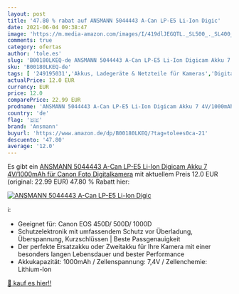 ```yaml
---
layout: post
title: '47.80 % rabat auf ANSMANN 5044443 A-Can LP-E5 Li-Ion Digic'
date: 2021-06-04 09:38:47
image: 'https://m.media-amazon.com/images/I/419dlJEGQTL._SL500_._SL400_.jpg'
comments: true
category: ofertas
author: 'tole.es'
slug: 'B00180LKEQ-de ANSMANN 5044443 A-Can LP-E5 Li-Ion Digicam Akku 7...'
sku: 'B00180LKEQ-de'
tags: [ '249195031','Akkus, Ladegeräte & Netzteile für Kameras','Digitalkameras','Elektronik & Foto','Ersatzakkus für Kamera & Camcorder','Foto&Video','Kamera & Foto','Kamera- & Fotozubehör','Kamera-Akkus','Produkte','ansmann', ]
actualPrice: 12.0 EUR
currency: EUR
price: 12.0
comparePrice: 22.99 EUR
prodname: 'ANSMANN 5044443 A-Can LP-E5 Li-Ion Digicam Akku 7 4V/1000mAh für Canon Foto Digitalkamera'
country: 'de'
flag: '🇩🇪'
brand: 'Ansmann'
buyurl: 'https://www.amazon.de/dp/B00180LKEQ/?tag=tolees0ca-21'
descuento: '47.80'
average: '12.0'
---
```


Es gibt ein [ANSMANN 5044443 A-Can LP-E5 Li-Ion Digicam Akku 7 4V/1000mAh für Canon Foto Digitalkamera](https://www.amazon.de/dp/B00180LKEQ/?tag=tolees0ca-21) mit aktuellem Preis 12.0 EUR (original: 22.99 EUR) 47.80 % Rabatt hier:

[![ANSMANN 5044443 A-Can LP-E5 Li-Ion Digic](https://m.media-amazon.com/images/I/419dlJEGQTL._SL500_._SL400_.jpg)](https://www.amazon.de/dp/B00180LKEQ/?tag=tolees0ca-21)

ℹ️:

- Geeignet für: Canon EOS 450D/ 500D/ 1000D
- Schutzelektronik mit umfassendem Schutz vor Überladung, Überspannung, Kurzschlüssen | Beste Passgenauigkeit
- Der perfekte Ersatzakku oder Zweitakku für Ihre Kamera mit einer besonders langen Lebensdauer und bester Performance
- Akkukapazität: 1000mAh / Zellenspannung: 7,4V / Zellenchemie: Lithium-Ion

[🛒 kauf es hier!!](https://www.amazon.de/dp/B00180LKEQ/?tag=tolees0ca-21)
